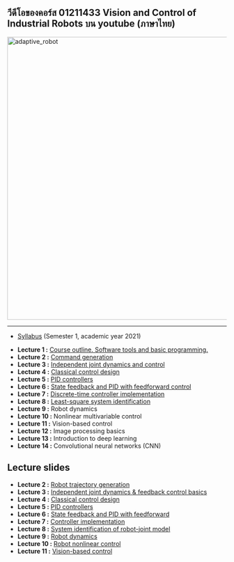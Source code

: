 ## วีดีโอของคอร์ส 01211433 Vision and Control of Industrial Robots บน youtube (ภาษาไทย)

<img src="https://drive.google.com/uc?id=1u1uAOkHMlUgrtC1bA23g9APsVt8W8gtp" width=650 alt="adaptive_robot"/>

<hr>

<ul>
<li /><a href="Syllabus_01211433.pdf">Syllabus</a> (Semester 1, academic year 2021)
</ul>

<ul>
  <li /><b>Lecture 1 :</b> <a href="https://youtu.be/4UU85q4Ztgg">Course outline. Software tools and basic programming.</a>
  <li /><b>Lecture 2 :</b> <a href="https://youtu.be/n88204--hZA">Command generation</a>
  <li /><b>Lecture 3 :</b> <a href="https://youtu.be/VR_mYVCdRBk">Independent joint dynamics and control</a>
  <li /><b>Lecture 4 :</b> <a href="https://youtu.be/RVQ64XGuB9A">Classical control design</a>
  <li /><b>Lecture 5 :</b> <a href="https://youtu.be/I0Id8x92q6k">PID controllers</a>
  <li /><b>Lecture 6 :</b> <a href="https://youtu.be/B3z7d0Mmrso">State feedback and PID with feedforward control</a>
  <li /><b>Lecture 7 :</b> <a href="https://youtu.be/pDqSyUf9DM4">Discrete-time controller implementation</a>
  <li /><b>Lecture 8 :</b> <a href="https://youtu.be/fvYRU2-FYH4">Least-square system identification</a>
  <li /><b>Lecture 9 :</b> Robot dynamics
  <li /><b>Lecture 10 :</b> Nonlinear multivariable control
  <li /><b>Lecture 11 :</b> Vision-based control
  <li /><b>Lecture 12 :</b> Image processing basics
  <li /><b>Lecture 13 :</b> Introduction to deep learning
  <li /><b>Lecture 14 :</b> Convolutional neural networks (CNN)
</ul>

## Lecture slides

<ul>
  <li /><b>Lecture 2 :</b> <a href="lect02.pdf">Robot trajectory generation</a>
  <li /><b>Lecture 3 :</b> <a href="lect03.pdf">Independent joint dynamics & feedback control basics</a>
  <li /><b>Lecture 4 :</b> <a href="lect04.pdf">Classical control design</a>
  <li /><b>Lecture 5 :</b> <a href="lect05.pdf">PID controllers</a>
  <li /><b>Lecture 6 :</b> <a href="lect06.pdf">State feedback and PID with feedforward</a>
  <li /><b>Lecture 7 :</b> <a href="lect07.pdf">Controller implementation</a>
  <li /><b>Lecture 8 :</b> <a href="lect08.pdf">System identification of robot-joint model</a>
  <li /><b>Lecture 9 :</b> <a href="lect09.pdf">Robot dynamics</a>
  <li /><b>Lecture 10 :</b> <a href="lect10.pdf">Robot nonlinear control</a>
  <li /><b>Lecture 11 :</b> <a href="lect11.pdf">Vision-based control</a>
  
</ul>
